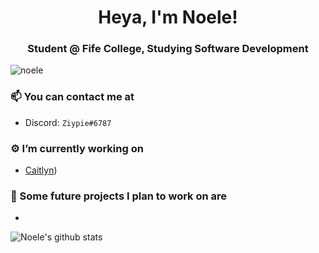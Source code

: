 <h1 align="center">Heya, I'm Noele!</h1>
<h3 align="center">Student @ Fife College, Studying Software Development</h3>
<p align="left"> <img src="https://komarev.com/ghpvc/?username=noele" alt="noele" /> </p>

### 📫 You can contact me at
  - Discord: `Ziypie#6787`

### ⚙️ I’m currently working on
  - [Caitlyn](https://github.com/Noele/Caitlyn))

### 🚀 Some future projects I plan to work on are
  - 

![Noele's github stats](https://github-readme-stats.vercel.app/api?username=noele&hide=stars,issues)
